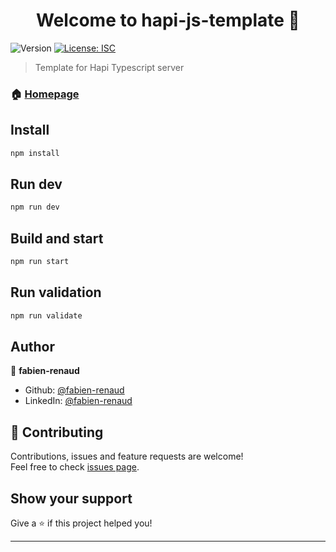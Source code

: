 <h1 align="center">Welcome to hapi-js-template 👋</h1>
<p>
  <img alt="Version" src="https://img.shields.io/badge/version-1.0.0-blue.svg?cacheSeconds=2592000" />
  <a href="https://github.com/fabien-renaud/hapi-js-template/blob/master/LICENSE" target="_blank">
    <img alt="License: ISC" src="https://img.shields.io/github/license/fabien-renaud/hapi-js-template" />
  </a>
</p>

> Template for Hapi Typescript server

### 🏠 [Homepage](https://github.com/fabien-renaud/hapi-js-template#readme)

## Install

```sh
npm install
```

## Run dev

```sh
npm run dev
```

## Build and start

```sh
npm run start
```

## Run validation

```sh
npm run validate
```

## Author

👤 **fabien-renaud**

* Github: [@fabien-renaud](https://github.com/fabien-renaud)
* LinkedIn: [@fabien-renaud](https://linkedin.com/in/fabien-renaud)

## 🤝 Contributing

Contributions, issues and feature requests are welcome!<br />Feel free to check [issues page](https://github.com/fabien-renaud/hapi-js-template/issues). 

## Show your support

Give a ⭐️ if this project helped you!

***
